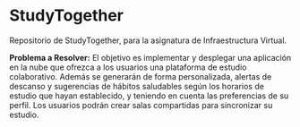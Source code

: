 # StudyTogether
Repositorio de StudyTogether, para la asignatura de Infraestructura Virtual.

**Problema a Resolver:**
El objetivo es implementar y desplegar una aplicación en la nube que ofrezca a los usuarios una plataforma de estudio colaborativo. Además se generarán de forma personalizada, alertas de descanso y sugerencias de hábitos saludables según los horarios de estudio que hayan establecido, y teniendo en cuenta las preferencias de su perfil. Los usuarios podrán crear salas compartidas para sincronizar su estudio.
